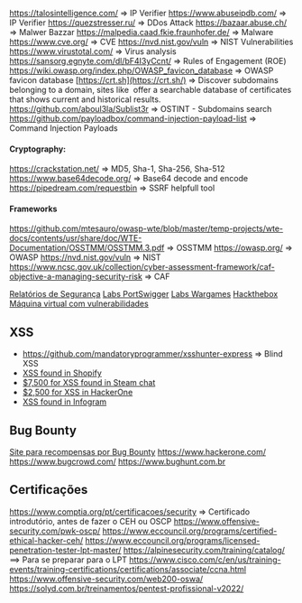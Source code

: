 https://talosintelligence.com/ => IP Verifier
https://www.abuseipdb.com/ => IP Verifier
https://quezstresser.ru/ => DDos Attack
https://bazaar.abuse.ch/  => Malwer Bazzar
https://malpedia.caad.fkie.fraunhofer.de/ => Malware 
https://www.cve.org/ => CVE
https://nvd.nist.gov/vuln => NIST Vulnerabilities
https://www.virustotal.com/ => Virus analysis
https://sansorg.egnyte.com/dl/bF4I3yCcnt/ => Rules of Engagement (ROE)
https://wiki.owasp.org/index.php/OWASP_favicon_database => OWASP favicon database
[https://crt.sh](https://crt.sh/) => Discover subdomains belonging to a domain, sites like  offer a searchable database of certificates that shows current and historical results.
https://github.com/aboul3la/Sublist3r => OSTINT - Subdomains search
https://github.com/payloadbox/command-injection-payload-list => Command Injection Payloads
#### **Cryptography**:
https://crackstation.net/ => MD5, Sha-1, Sha-256, Sha-512
https://www.base64decode.org/ => Base64 decode and encode
https://pipedream.com/requestbin => SSRF helpfull tool 
#### **Frameworks**
https://github.com/mtesauro/owasp-wte/blob/master/temp-projects/wte-docs/contents/usr/share/doc/WTE-Documentation/OSSTMM/OSSTMM.3.pdf => OSSTMM
https://owasp.org/ => OWASP
https://nvd.nist.gov/vuln => NIST
https://www.ncsc.gov.uk/collection/cyber-assessment-framework/caf-objective-a-managing-security-risk => CAF

[Relatórios de Segurança](https://web.archive.org/web/20210513155142/https://www.bugcrowd.com/resources/reports/bugcrowd-priority-one-report/)
[Labs PortSwigger](https://portswigger.net/users/register)
[Labs Wargames](https://overthewire.org/wargames/)
[Hackthebox](https://www.hackthebox.com/)
[Máquina virtual com vulnerabilidades](http://www.itsecgames.com/index.htm)

## XSS 
- https://github.com/mandatoryprogrammer/xsshunter-express => Blind XSS
- [XSS found in Shopify](https://hackerone.com/reports/415484)
- [$7,500 for XSS found in Steam chat](https://hackerone.com/reports/409850)
- [$2,500 for XSS in HackerOne](https://hackerone.com/reports/449351)
- [XSS found in Infogram](https://hackerone.com/reports/283825)
## Bug Bounty
[Site para recompensas por Bug Bounty](https://hackerone.com/hacktivity)
https://www.hackerone.com/
https://www.bugcrowd.com/
https://www.bughunt.com.br

## Certificações

https://www.comptia.org/pt/certificacoes/security => Certificado introdutório, antes de fazer o CEH ou OSCP
https://www.offensive-security.com/pwk-oscp/
https://www.eccouncil.org/programs/certified-ethical-hacker-ceh/
https://www.eccouncil.org/programs/licensed-penetration-tester-lpt-master/
https://alpinesecurity.com/training/catalog/  ==> Para se preparar para o LPT
https://www.cisco.com/c/en/us/training-events/training-certifications/certifications/associate/ccna.html
https://www.offensive-security.com/web200-oswa/
https://solyd.com.br/treinamentos/pentest-profissional-v2022/


